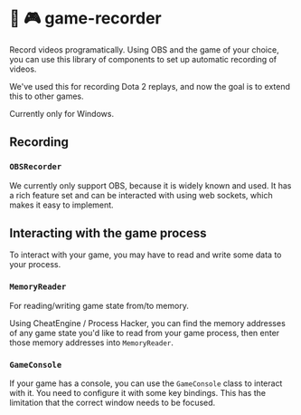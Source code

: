 # 🔴 🎮 game-recorder
Record videos programatically. Using OBS and the game of your choice, you can use this library of components to set up automatic recording of videos.

We've used this for recording Dota 2 replays, and now the goal is to extend this to other games.

Currently only for Windows.

## Recording

### `OBSRecorder`

We currently only support OBS, because it is widely known and used. It has a rich feature set and can be interacted with using web sockets, which makes it easy to implement. 

## Interacting with the game process
To interact with your game, you may have to read and write some data to your process.

### `MemoryReader`

For reading/writing game state from/to memory.

Using CheatEngine / Process Hacker, you can find the memory addresses of any game state you'd like to read from your game process, then enter those memory addresses into `MemoryReader`. 

### `GameConsole`

If your game has a console, you can use the `GameConsole` class to interact with it. You need to configure it with some key bindings. This has the limitation that the correct window needs to be focused.